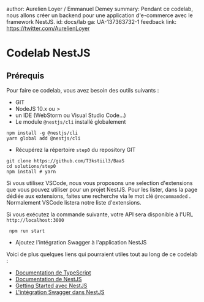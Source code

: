 author: Aurelien Loyer / Emmanuel Demey
summary: Pendant ce codelab, nous allons créer un backend pour une application d'e-commerce avec le framework NestJS.
id: docs/lab
ga: UA-137363732-1
feedback link: https://twitter.com/AurelienLoyer

# Codelab NestJS

## Prérequis

Pour faire ce codelab, vous avez besoin des outils suivants :

- GIT
- NodeJS 10.x ou >
- un IDE (WebStorm ou Visual Studio Code...)
- Le module `@nestjs/cli` installé globalement

```shell
npm install -g @nestjs/cli
yarn global add @nestjs/cli
```

- Récupérez la répertoire `step0` du repository GIT

```shell
git clone https://github.com/T3kstiil3/BaaS
cd solutions/step0
npm install # yarn
```

Si vous utilisez VSCode, nous vous proposons une selection d'extensions que vous pouvez utiliser pour un projet NestJS. Pour les lister, dans la page dédiée aux extensions, faites une recherche via le mot clé `@recommanded` . Normalement VSCode listera notre liste d'extensions.

Si vous exécutez la commande suivante, votre API sera disponible à l'URL `http://localhost:3000`

```shell
 npm run start
 ```
 
- Ajoutez l'intégration Swagger à l'application NestJS
 
Voici de plus quelques liens qui pourraient utiles tout au long de ce codelab :

- [Documentation de TypeScript](https://www.typescriptlang.org/)
- [Documentation de NestJS](https://docs.nestjs.com)
- [Getting Started avec NestJS](https://docs.nestjs.com/first-steps)
- [L'intégration Swagger dans NestJS](https://docs.nestjs.com/recipes/swagger)

